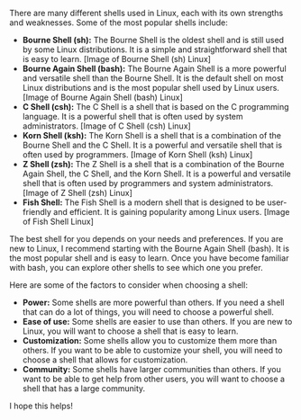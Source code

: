 There are many different shells used in Linux, each with its own strengths and weaknesses. Some of the most popular shells include:

- **Bourne Shell (sh):** The Bourne Shell is the oldest shell and is still used by some Linux distributions. It is a simple and straightforward shell that is easy to learn.
  [Image of Bourne Shell (sh) Linux]
- **Bourne Again Shell (bash):** The Bourne Again Shell is a more powerful and versatile shell than the Bourne Shell. It is the default shell on most Linux distributions and is the most popular shell used by Linux users.
  [Image of Bourne Again Shell (bash) Linux]
- **C Shell (csh):** The C Shell is a shell that is based on the C programming language. It is a powerful shell that is often used by system administrators.
  [Image of C Shell (csh) Linux]
- **Korn Shell (ksh):** The Korn Shell is a shell that is a combination of the Bourne Shell and the C Shell. It is a powerful and versatile shell that is often used by programmers.
  [Image of Korn Shell (ksh) Linux]
- **Z Shell (zsh):** The Z Shell is a shell that is a combination of the Bourne Again Shell, the C Shell, and the Korn Shell. It is a powerful and versatile shell that is often used by programmers and system administrators.
  [Image of Z Shell (zsh) Linux]
- **Fish Shell:** The Fish Shell is a modern shell that is designed to be user-friendly and efficient. It is gaining popularity among Linux users.
  [Image of Fish Shell Linux]

The best shell for you depends on your needs and preferences. If you are new to Linux, I recommend starting with the Bourne Again Shell (bash). It is the most popular shell and is easy to learn. Once you have become familiar with bash, you can explore other shells to see which one you prefer.

Here are some of the factors to consider when choosing a shell:

- **Power:** Some shells are more powerful than others. If you need a shell that can do a lot of things, you will need to choose a powerful shell.
- **Ease of use:** Some shells are easier to use than others. If you are new to Linux, you will want to choose a shell that is easy to learn.
- **Customization:** Some shells allow you to customize them more than others. If you want to be able to customize your shell, you will need to choose a shell that allows for customization.
- **Community:** Some shells have larger communities than others. If you want to be able to get help from other users, you will want to choose a shell that has a large community.

I hope this helps!
